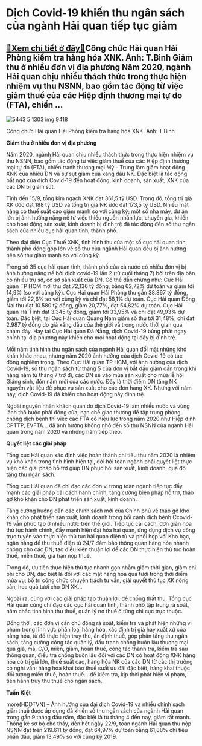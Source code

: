 Dịch Covid-19 khiến thu ngân sách của ngành Hải quan tiếp tục giảm
==================================================================

[:gift:Xem chi tiết ở đây:gift:](https://hddtvn.com/dich-covid-19-khien-thu-ngan-sach-cua-nganh-hai-quan-tiep-tuc-giam/)Công chức Hải quan Hải Phòng kiểm tra hàng hóa XNK. Ảnh: T.Bình Giảm thu ở nhiều đơn vị địa phương Năm 2020, ngành Hải quan chịu nhiều thách thức trong thực hiện nhiệm vụ thu NSNN, bao gồm tác động từ việc giảm thuế của các Hiệp định thương mại tự do (FTA), chiến …
-------------------------------------------------------------------------------------------------------------------------------------------------------------------------------------------------------------------------------------------------------------------------





![5443 5 1303 img 9418](https://haiquanonline.com.vn/stores/news_dataimages/anhnd/092020/23/16/in_article/5443_5-1303_IMG_9418.jpg?rt=20200924091506 "Công chức Hải quan Hải Phòng kiểm tra hàng hóa XNK. 	Ảnh: T.Bình")


Công chức Hải quan Hải Phòng kiểm tra hàng hóa XNK. Ảnh: T.Bình



**Giảm thu ở nhiều đơn vị địa phương**


Năm 2020, ngành Hải quan chịu nhiều thách thức trong thực hiện nhiệm vụ thu NSNN, bao gồm tác động từ việc giảm thuế của các Hiệp định thương mại tự do (FTA), chiến tranh thương mại Mỹ – Trung làm giảm hoạt động XNK của nhiều DN và sự sụt giảm của xăng dầu NK. Đặc biệt là tác động bất ngờ của dịch Covid-19 đến hoạt động, kinh doanh, sản xuất, XNK của các DN bị giảm sút.


Tính đến 15/9, tổng kim ngạch XNK đạt 361,5 tỷ USD. Trong đó, tổng trị giá XK ước đạt 188 tỷ USD và tổng trị giá NK ước đạt 173,5 tỷ USD. Nhiều mặt hàng có thuế suất cao giảm mạnh so với cùng kỳ; một số nhà máy, dự án lớn bị ảnh hưởng nặng nề từ việc thiếu nguồn nhân lực, chuyên gia, khiến cho hoạt động sản xuất, kinh doanh bị đình trệ đã tác động đến số thu ngân sách của nhiều cục hải quan tỉnh, thành phố.


Theo đại diện Cục Thuế XNK, tình hình thu của một số cục hải quan tỉnh, thành phố đóng góp lớn về số thu của ngành Hải quan đều bị ảnh hưởng nên số thu giảm mạnh so với cùng kỳ.


Trong số 35 cục hải quan tỉnh, thành phố của cả nước có nhiều đơn vị bị ảnh hưởng nặng nề bởi dịch covid-19 lần 2 (từ cuối tháng 7) bởi trên địa bàn có nhiều trụ sở, cơ sở sản xuất của DN. Có thể dẫn chứng như: Cục Hải quan TP HCM mới thu đạt 72,136 tỷ đồng, bằng 62,72% dự toán và giảm tới 14,9% (so với cùng kỳ). Cục Hải quan Hải Phòng thu gần 38.867 tỷ đồng, giảm tới 22,6% so với cùng kỳ và chỉ đạt 58,1% dự toán. Cục Hải quan Đồng Nai thu đạt 10.580 tỷ đồng, giảm 20,77%, đạt 54,82% dự toán. Cục Hải quan Hà Tĩnh đạt 3.345 tỷ đồng, giảm tới 33,95% và chỉ đạt 49,93% dự toán. Đặc biệt, tại Cục Hải quan Quảng Nam giảm số thu tới 31,48%, chỉ đạt 2.987 tỷ đồng do giá xăng dầu của thế giới và trong nước thời gian qua chạm đáy. Hay tại Cục Hải quan Đà Nẵng, dịch Covid-19 bùng phát ngay chính tại địa phương này khiến cho mọi hoạt động tại đây bị đình trệ.


Mỗi năm tình hình thu ngân sách của ngành Hải quan đối mặt những khó khăn khác nhau, nhưng năm 2020 ảnh hưởng của dịch Covid-19 có tác động nghiêm trọng. Theo Cục Hải quan TP HCM, với ảnh hưởng của dịch Covid-19, số thu ngân sách từ tháng 5 của đơn vị bắt đầu giảm dần trong khi hàng năm từ tháng 7 trở đi, các DN sẽ vào mùa sản xuất cho mùa lễ hội Giáng sinh, đón năm mới của các nước. Đây là thời điểm DN tăng NK nguyên vật liệu để phục vụ sản xuất cho các đơn hàng XK. Nhưng với năm nay, dịch Covid-19 đã khiến cho hoạt động này đình trệ.


Ngoài nguyên nhân khách quan do dịch Covid-19 làm nhiều nước và vùng lãnh thổ buộc phải đóng cửa, hạn chế giao thương để tập trung phòng chống dịch bệnh thì việc các FTA có hiệu lực trong năm 2020 như Hiệp định CPTTP, EVFTA… đã ảnh hưởng không nhỏ đến số thu NSNN của ngành Hải quan trong năm 2020 và những năm tiếp theo.


**Quyết liệt các giải pháp**


Tổng cục Hải quan xác định việc hoàn thành chỉ tiêu thu năm 2020 là nhiệm vụ khó khăn trong tình hình hiện tại, đòi hỏi toàn ngành phải quyết liệt thực hiện các giải pháp hỗ trợ giúp DN phục hồi sản xuất, kinh doanh, qua đó tăng thu ngân sách.


Tổng cục Hải quan đã chỉ đạo các đơn vị trong toàn ngành tiếp tục đẩy mạnh các giải pháp cải cách hành chính, tăng cường biện pháp hỗ trợ, tháo gỡ khó khăn cho DN phát triển sản xuất, kinh doanh.


Tăng cường hướng dẫn các chính sách mới của Chính phủ về tháo gỡ khó khăn cho phát triển sản xuất, kinh doanh trong bối cảnh dịch bệnh Ccovid-19 vẫn phức tạp ở nhiều nước trên thế giới. Tiếp tục cải cách, đơn giản hóa thủ tục hành chính, đẩy mạnh hiện đại hóa hải quan, ứng dụng dịch vụ công trực tuyến vào thực hiện thủ tục hải quan điện tử và phối hợp với Kho bạc, ngân hàng để thu thuế điện tử 24/7 đảm bảo thông quan hàng hóa nhanh chóng cho các DN; tạo điều kiện thuận lợi để các DN thực hiện thủ tục hoàn thuế, miễn thuế, gia hạn nộp thuế.


Trong đó, ưu tiên thực hiện thủ tục nhanh gọn nhằm giảm thời gian, giảm chi phí cho DN, đặc biệt là đối với các mặt hàng hoa quả tươi trong thời điểm mùa vụ; bố trí công chức chuyên trách tư vấn, giải quyết thủ tục XK nông sản, hoa quả tươi cho DN XK…


Ngoài ra, cùng với các giải pháp tạo thuận lợi, để chống thất thu, Tổng cục Hải quan cũng chỉ đạo các cục hải quan tỉnh, thành phố tập trung rà soát, nắm chắc tình hình thu thuế, quản lý nợ thuế ở từng chi cục trực thuộc.


Đồng thời, các đơn vị cần chủ động rà soát, kiểm tra và phát hiện những vi phạm trong lĩnh vực phân loại hàng hóa, xác định trị giá hay xuất xứ của hàng hóa, từ đó thực hiện truy thu, ấn định thuế, góp phần tăng thu ngân sách, tăng cường công tác quản lý, đấu tranh chống buôn lậu thương mại qua giá, mã, C/O, miễn, giảm, hoàn thuế, công tác thanh tra, kiểm tra sau thông quan, điều tra chống buôn lậu đối với các DN có hoạt động XNK hàng hóa có trị giá lớn, thuế suất cao, hàng hóa NK của các DN từ các thị trường có nghi vấn; hàng hóa khai báo thuế suất ưu đãi đặc biệt, hàng khai thuộc đối tượng miễn thuế, hoàn thuế… để kiểm tra, kịp thời phát hiện vi phạm, tiến hành truy thu thuế cho ngân sách.




**Tuấn Kiệt**



more(HDDTVN) – Ảnh hưởng của đại dịch Covid-19 và nhiều chính sách giãn thuế được áp dụng đã khiến số thu ngân sách của ngành Hải quan trong gần 9 tháng đầu năm, đặc biệt là từ tháng 4 đến nay, giảm rất mạnh. Thống kê sơ bộ cho thấy, đến hết ngày 22/9, toàn ngành Hải quan thu nộp NSNN đạt trên 219.611 tỷ đồng, đạt 64,97% dự toán bằng 61,88% chỉ tiêu phấn đấu, giảm 13,49% so với cùng kỳ 2019.

